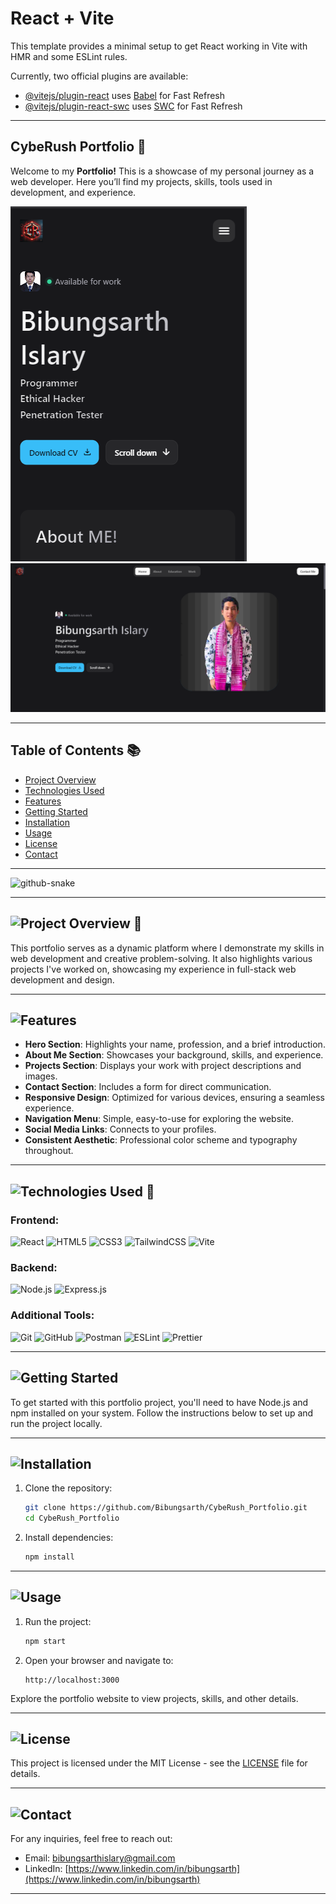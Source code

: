 # React + Vite

This template provides a minimal setup to get React working in Vite with HMR and some ESLint rules.

Currently, two official plugins are available:

- [@vitejs/plugin-react](https://github.com/vitejs/vite-plugin-react/blob/main/packages/plugin-react/README.md) uses [Babel](https://babeljs.io/) for Fast Refresh
- [@vitejs/plugin-react-swc](https://github.com/vitejs/vite-plugin-react-swc) uses [SWC](https://swc.rs/) for Fast Refresh

---

## CybeRush Portfolio 🚀

Welcome to my **Portfolio!** This is a showcase of my personal journey as a web developer. Here you’ll find my projects, skills, tools used in development, and experience.

![Portfolio Preview](https://github.com/Bibungsarth/CybeRush_Portfolio/raw/main/public/images/project-4.jpg)
![Portfolio Preview](https://github.com/Bibungsarth/CybeRush_Portfolio/raw/main/public/images/ss.png)


---

## Table of Contents 📚

- [Project Overview](#project-overview-)
- [Technologies Used](#-technologies-used)
- [Features](#features)
- [Getting Started](#getting-started)
- [Installation](#installation)
- [Usage](#usage)
- [License](#license)
- [Contact](#contact)

---
<picture>
  <source media="(prefers-color-scheme: dark)" srcset="https://raw.githubusercontent.com/tobiasmeyhoefer/tobiasmeyhoefer/output/github-snake-dark.svg" />
  <source media="(prefers-color-scheme: light)" srcset="https://raw.githubusercontent.com/tobiasmeyhoefer/tobiasmeyhoefer/output/github-snake.svg" />
  <img alt="github-snake" src="https://raw.githubusercontent.com/tobiasmeyhoefer/tobiasmeyhoefer/output/github-snake.svg" />
</picture>

---

## ![Project Overview](https://img.shields.io/badge/-Overview-blue?style=for-the-badge) 🌟

This portfolio serves as a dynamic platform where I demonstrate my skills in web development and creative problem-solving. It also highlights various projects I've worked on, showcasing my experience in full-stack web development and design.

---

## ![Features](https://img.shields.io/badge/-Features-brightgreen?style=for-the-badge)

- **Hero Section**: Highlights your name, profession, and a brief introduction.
- **About Me Section**: Showcases your background, skills, and experience.
- **Projects Section**: Displays your work with project descriptions and images.
- **Contact Section**: Includes a form for direct communication.
- **Responsive Design**: Optimized for various devices, ensuring a seamless experience.
- **Navigation Menu**: Simple, easy-to-use for exploring the website.
- **Social Media Links**: Connects to your profiles.
- **Consistent Aesthetic**: Professional color scheme and typography throughout.

---

## ![Technologies Used](https://img.shields.io/badge/-Technologies%20Used-purple?style=for-the-badge) 🚀

### Frontend:
![React](http://img.shields.io/badge/-React-61DAFB?style=for-the-badge&logo=react&logoColor=ffffff)
![HTML5](http://img.shields.io/badge/-HTML5-E34F26?style=for-the-badge&logo=html5&logoColor=ffffff)
![CSS3](http://img.shields.io/badge/-CSS3-1572B6?style=for-the-badge&logo=css3&logoColor=ffffff)
![TailwindCSS](https://img.shields.io/badge/-TailwindCSS-06B6D4?style=for-the-badge&logo=tailwind-css&logoColor=ffffff)
![Vite](http://img.shields.io/badge/-Vite-646CFF?style=for-the-badge&logo=vite&logoColor=ffffff)

### Backend:
![Node.js](http://img.shields.io/badge/-Node.js-339933?style=for-the-badge&logo=node.js&logoColor=ffffff)
![Express.js](http://img.shields.io/badge/-Express.js-000000?style=for-the-badge&logo=express&logoColor=ffffff)

### Additional Tools:
![Git](http://img.shields.io/badge/-Git-F05032?style=for-the-badge&logo=git&logoColor=ffffff)
![GitHub](http://img.shields.io/badge/-GitHub-181717?style=for-the-badge&logo=github&logoColor=ffffff)
![Postman](http://img.shields.io/badge/-Postman-FF6C37?style=for-the-badge&logo=postman&logoColor=ffffff)
![ESLint](https://img.shields.io/badge/-ESLint-4B32C3?style=for-the-badge&logo=eslint&logoColor=ffffff)
![Prettier](https://img.shields.io/badge/-Prettier-F7B93E?style=for-the-badge&logo=prettier&logoColor=000000)


---

## ![Getting Started](https://img.shields.io/badge/-Getting%20Started-orange?style=for-the-badge)

To get started with this portfolio project, you'll need to have Node.js and npm installed on your system. Follow the instructions below to set up and run the project locally.

---

## ![Installation](https://img.shields.io/badge/-Installation-yellow?style=for-the-badge)

1. Clone the repository:

   ```bash
   git clone https://github.com/Bibungsarth/CybeRush_Portfolio.git
   cd CybeRush_Portfolio
   ```

2. Install dependencies:

   ```bash
   npm install
   ```

---

## ![Usage](https://img.shields.io/badge/-Usage-red?style=for-the-badge)

1. Run the project:

   ```bash
   npm start
   ```

2. Open your browser and navigate to:

   ```
   http://localhost:3000
   ```

Explore the portfolio website to view projects, skills, and other details.

---

## ![License](https://img.shields.io/badge/-License-blueviolet?style=for-the-badge)

This project is licensed under the MIT License - see the [LICENSE](LICENSE) file for details.

---

## ![Contact](https://img.shields.io/badge/-Contact-cyan?style=for-the-badge)

For any inquiries, feel free to reach out:

- Email: [bibungsarthislary@gmail.com](mailto:bibungsarthislary@gmail.com)
- LinkedIn: [https://www.linkedin.com/in/bibungsarth](https://www.linkedin.com/in/bibungsarth)

---

